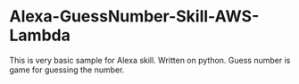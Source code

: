 # Alexa-GuessNumber-Skill-AWS-Lambda
This is very basic sample for Alexa skill. Written on python. Guess number is game for guessing the number.

